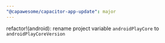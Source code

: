 ```yaml
---
"@capawesome/capacitor-app-update": major
---
```


refactor!(android): rename project variable `androidPlayCore` to `androidPlayCoreVersion`
